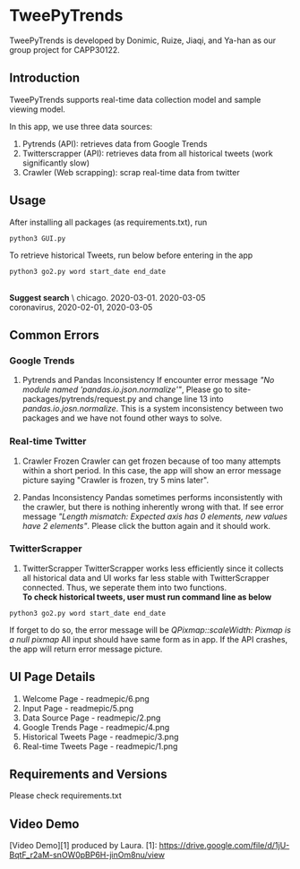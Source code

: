 # TweePyTrends

TweePyTrends is developed by Donimic, Ruize, Jiaqi, and Ya-han as our group project for CAPP30122.

## Introduction

TweePyTrends supports real-time data collection model and sample viewing model. 

In this app, we use three data sources:
1. Pytrends (API): retrieves data from Google Trends
2. Twitterscrapper (API): retrieves data from all historical tweets (work significantly slow)
3. Crawler (Web scrapping): scrap real-time data from twitter


## Usage

After installing all packages (as requirements.txt), run
```command
python3 GUI.py
```
To retrieve historical Tweets, run below before entering in the app
```command
python3 go2.py word start_date end_date
```
\
**Suggest search** \ 
chicago. 2020-03-01. 2020-03-05 \
coronavirus, 2020-02-01, 2020-03-05


## Common Errors

### Google Trends

1. Pytrends and Pandas Inconsistency
If encounter error message *"No module named 'pandas.io.json.normalize'"*, Please go to site-packages/pytrends/request.py and change line 13 into *pandas.io.josn.normalize*. This is a system inconsistency between two packages and we have not found other ways to solve.

### Real-time Twitter 

1. Crawler Frozen
Crawler can get frozen because of too many attempts within a short period. In this case, the app will show an error message picture saying "Crawler is frozen, try 5 mins later".

2. Pandas Inconsistency 
Pandas sometimes performs inconsistently with the crawler, but there is nothing inherently wrong with that. If see error message *"Length mismatch: Expected axis has 0 elements, new values have 2 elements"*. Please click the button again and it should work.

### TwitterScrapper

1. TwitterScrapper 
TwitterScrapper works less efficiently since it collects all historical data and UI works far less stable with TwitterScrapper connected. Thus, we seperate them into two functions. \
**To check historical tweets, user must run command line as below**

```command
python3 go2.py word start_date end_date
```

If forget to do so, the error message will be *QPixmap::scaleWidth: Pixmap is a null pixmap*
All input should have same form as in app. If the API crashes, the app will return error message picture.

## UI Page Details

1. Welcome Page - readmepic/6.png
2. Input Page - readmepic/5.png
3. Data Source Page - readmepic/2.png
4. Google Trends Page - readmepic/4.png
5. Historical Tweets Page - readmepic/3.png
6. Real-time Tweets Page - readmepic/1.png

## Requirements and Versions

Please check requirements.txt

## Video Demo

[Video Demo][1] produced by Laura.
[1]: https://drive.google.com/file/d/1jU-BqtF_r2aM-snOW0pBP6H-jinOm8nu/view

